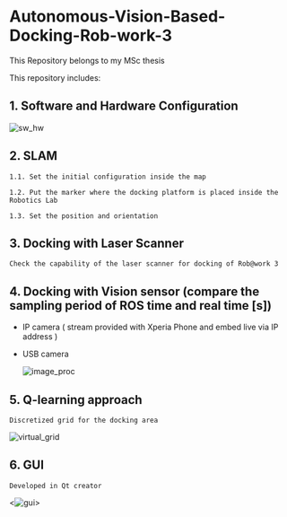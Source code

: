 # Autonomous-Vision-Based-Docking-Rob-work-3

This Repository belongs to my MSc thesis

This repository includes:

## 1. Software and Hardware Configuration

![sw_hw](https://cloud.githubusercontent.com/assets/11946010/19621300/25f3fa5e-988f-11e6-8cfc-5378ab6ce7e7.JPG)


## 2. SLAM 

	1.1. Set the initial configuration inside the map
		
	1.2. Put the marker where the docking platform is placed inside the Robotics Lab
		
	1.3. Set the position and orientation
		
## 3. Docking with Laser Scanner

	Check the capability of the laser scanner for docking of Rob@work 3
	
## 4. Docking with Vision sensor (compare the sampling period of ROS time and real time [s])

- IP camera ( stream provided with  Xperia Phone and embed live via IP address )
	
- USB camera

	![image_proc](https://cloud.githubusercontent.com/assets/11946010/20687965/ed2c6d26-b5be-11e6-96de-a36bc998ca42.JPG)
	
## 5. Q-learning approach
	Discretized grid for the docking area
	
![virtual_grid](https://cloud.githubusercontent.com/assets/11946010/19621381/cefaf458-9890-11e6-8204-dea11a74b263.JPG)

## 6. GUI 

	Developed in Qt creator
	

<![gui](https://cloud.githubusercontent.com/assets/11946010/19621354/4367c1a0-9890-11e6-8450-332ba0fbb305.jpg)>
